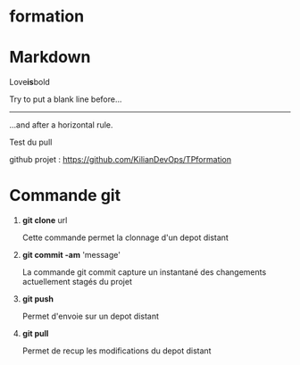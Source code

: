# formation
# Markdown
Love**is**bold

Try to put a blank line before...

---

...and after a horizontal rule.

Test du pull

github projet : <https://github.com/KilianDevOps/TPformation>

# Commande git
1. **git clone** url

    Cette commande permet la clonnage d'un depot distant
2. **git commit -am** 'message'

   La commande git commit capture un instantané des changements actuellement stagés du projet
3. **git push**

   Permet d'envoie sur un depot distant
4. **git pull**

   Permet de recup les modifications du depot distant


